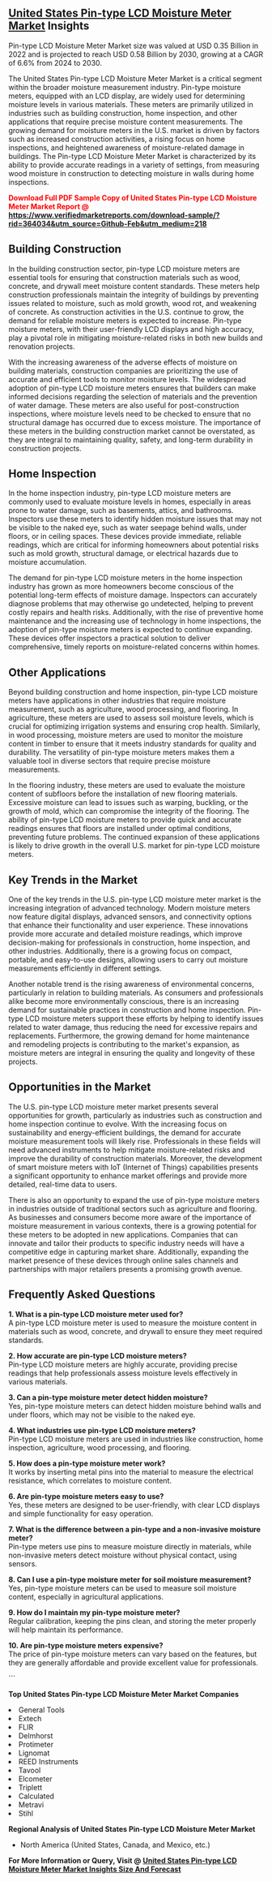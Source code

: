 <h2><a href="https://www.verifiedmarketreports.com/download-sample/?rid=364034&amp;utm_source=Github-Feb&amp;utm_medium=218" target="_blank">United States Pin-type LCD Moisture Meter Market</a> Insights</h2><p>Pin-type LCD Moisture Meter Market size was valued at USD 0.35 Billion in 2022 and is projected to reach USD 0.58 Billion by 2030, growing at a CAGR of 6.6% from 2024 to 2030.</p><p> <p>The United States Pin-type LCD Moisture Meter Market is a critical segment within the broader moisture measurement industry. Pin-type moisture meters, equipped with an LCD display, are widely used for determining moisture levels in various materials. These meters are primarily utilized in industries such as building construction, home inspection, and other applications that require precise moisture content measurements. The growing demand for moisture meters in the U.S. market is driven by factors such as increased construction activities, a rising focus on home inspections, and heightened awareness of moisture-related damage in buildings. The Pin-type LCD Moisture Meter Market is characterized by its ability to provide accurate readings in a variety of settings, from measuring wood moisture in construction to detecting moisture in walls during home inspections. <strong><p><span class=""><span style="color: #ff0000;"><strong>Download Full PDF Sample Copy of United States Pin-type LCD Moisture Meter Market Report</strong> @ </span><a href="https://www.verifiedmarketreports.com/download-sample/?rid=364034&amp;utm_source=Github-Feb&amp;utm_medium=218" target="_blank">https://www.verifiedmarketreports.com/download-sample/?rid=364034&amp;utm_source=Github-Feb&amp;utm_medium=218</a></span></p></strong></p> <h2>Building Construction</h2> <p>In the building construction sector, pin-type LCD moisture meters are essential tools for ensuring that construction materials such as wood, concrete, and drywall meet moisture content standards. These meters help construction professionals maintain the integrity of buildings by preventing issues related to moisture, such as mold growth, wood rot, and weakening of concrete. As construction activities in the U.S. continue to grow, the demand for reliable moisture meters is expected to increase. Pin-type moisture meters, with their user-friendly LCD displays and high accuracy, play a pivotal role in mitigating moisture-related risks in both new builds and renovation projects.</p> <p>With the increasing awareness of the adverse effects of moisture on building materials, construction companies are prioritizing the use of accurate and efficient tools to monitor moisture levels. The widespread adoption of pin-type LCD moisture meters ensures that builders can make informed decisions regarding the selection of materials and the prevention of water damage. These meters are also useful for post-construction inspections, where moisture levels need to be checked to ensure that no structural damage has occurred due to excess moisture. The importance of these meters in the building construction market cannot be overstated, as they are integral to maintaining quality, safety, and long-term durability in construction projects.</p> <h2>Home Inspection</h2> <p>In the home inspection industry, pin-type LCD moisture meters are commonly used to evaluate moisture levels in homes, especially in areas prone to water damage, such as basements, attics, and bathrooms. Inspectors use these meters to identify hidden moisture issues that may not be visible to the naked eye, such as water seepage behind walls, under floors, or in ceiling spaces. These devices provide immediate, reliable readings, which are critical for informing homeowners about potential risks such as mold growth, structural damage, or electrical hazards due to moisture accumulation.</p> <p>The demand for pin-type LCD moisture meters in the home inspection industry has grown as more homeowners become conscious of the potential long-term effects of moisture damage. Inspectors can accurately diagnose problems that may otherwise go undetected, helping to prevent costly repairs and health risks. Additionally, with the rise of preventive home maintenance and the increasing use of technology in home inspections, the adoption of pin-type moisture meters is expected to continue expanding. These devices offer inspectors a practical solution to deliver comprehensive, timely reports on moisture-related concerns within homes.</p> <h2>Other Applications</h2> <p>Beyond building construction and home inspection, pin-type LCD moisture meters have applications in other industries that require moisture measurement, such as agriculture, wood processing, and flooring. In agriculture, these meters are used to assess soil moisture levels, which is crucial for optimizing irrigation systems and ensuring crop health. Similarly, in wood processing, moisture meters are used to monitor the moisture content in timber to ensure that it meets industry standards for quality and durability. The versatility of pin-type moisture meters makes them a valuable tool in diverse sectors that require precise moisture measurements.</p> <p>In the flooring industry, these meters are used to evaluate the moisture content of subfloors before the installation of new flooring materials. Excessive moisture can lead to issues such as warping, buckling, or the growth of mold, which can compromise the integrity of the flooring. The ability of pin-type LCD moisture meters to provide quick and accurate readings ensures that floors are installed under optimal conditions, preventing future problems. The continued expansion of these applications is likely to drive growth in the overall U.S. market for pin-type LCD moisture meters.</p> <h2>Key Trends in the Market</h2> <p>One of the key trends in the U.S. pin-type LCD moisture meter market is the increasing integration of advanced technology. Modern moisture meters now feature digital displays, advanced sensors, and connectivity options that enhance their functionality and user experience. These innovations provide more accurate and detailed moisture readings, which improve decision-making for professionals in construction, home inspection, and other industries. Additionally, there is a growing focus on compact, portable, and easy-to-use designs, allowing users to carry out moisture measurements efficiently in different settings.</p> <p>Another notable trend is the rising awareness of environmental concerns, particularly in relation to building materials. As consumers and professionals alike become more environmentally conscious, there is an increasing demand for sustainable practices in construction and home inspection. Pin-type LCD moisture meters support these efforts by helping to identify issues related to water damage, thus reducing the need for excessive repairs and replacements. Furthermore, the growing demand for home maintenance and remodeling projects is contributing to the market's expansion, as moisture meters are integral in ensuring the quality and longevity of these projects.</p> <h2>Opportunities in the Market</h2> <p>The U.S. pin-type LCD moisture meter market presents several opportunities for growth, particularly as industries such as construction and home inspection continue to evolve. With the increasing focus on sustainability and energy-efficient buildings, the demand for accurate moisture measurement tools will likely rise. Professionals in these fields will need advanced instruments to help mitigate moisture-related risks and improve the durability of construction materials. Moreover, the development of smart moisture meters with IoT (Internet of Things) capabilities presents a significant opportunity to enhance market offerings and provide more detailed, real-time data to users.</p> <p>There is also an opportunity to expand the use of pin-type moisture meters in industries outside of traditional sectors such as agriculture and flooring. As businesses and consumers become more aware of the importance of moisture measurement in various contexts, there is a growing potential for these meters to be adopted in new applications. Companies that can innovate and tailor their products to specific industry needs will have a competitive edge in capturing market share. Additionally, expanding the market presence of these devices through online sales channels and partnerships with major retailers presents a promising growth avenue.</p> <h2>Frequently Asked Questions</h2> <p><strong>1. What is a pin-type LCD moisture meter used for?</strong><br> A pin-type LCD moisture meter is used to measure the moisture content in materials such as wood, concrete, and drywall to ensure they meet required standards.</p> <p><strong>2. How accurate are pin-type LCD moisture meters?</strong><br> Pin-type LCD moisture meters are highly accurate, providing precise readings that help professionals assess moisture levels effectively in various materials.</p> <p><strong>3. Can a pin-type moisture meter detect hidden moisture?</strong><br> Yes, pin-type moisture meters can detect hidden moisture behind walls and under floors, which may not be visible to the naked eye.</p> <p><strong>4. What industries use pin-type LCD moisture meters?</strong><br> Pin-type LCD moisture meters are used in industries like construction, home inspection, agriculture, wood processing, and flooring.</p> <p><strong>5. How does a pin-type moisture meter work?</strong><br> It works by inserting metal pins into the material to measure the electrical resistance, which correlates to moisture content.</p> <p><strong>6. Are pin-type moisture meters easy to use?</strong><br> Yes, these meters are designed to be user-friendly, with clear LCD displays and simple functionality for easy operation.</p> <p><strong>7. What is the difference between a pin-type and a non-invasive moisture meter?</strong><br> Pin-type meters use pins to measure moisture directly in materials, while non-invasive meters detect moisture without physical contact, using sensors.</p> <p><strong>8. Can I use a pin-type moisture meter for soil moisture measurement?</strong><br> Yes, pin-type moisture meters can be used to measure soil moisture content, especially in agricultural applications.</p> <p><strong>9. How do I maintain my pin-type moisture meter?</strong><br> Regular calibration, keeping the pins clean, and storing the meter properly will help maintain its performance.</p> <p><strong>10. Are pin-type moisture meters expensive?</strong><br> The price of pin-type moisture meters can vary based on the features, but they are generally affordable and provide excellent value for professionals.</p> ```</p><p><strong>Top United States Pin-type LCD Moisture Meter Market Companies</strong></p><div data-test-id=""><p><li>General Tools</li><li> Extech</li><li> FLIR</li><li> Delmhorst</li><li> Protimeter</li><li> Lignomat</li><li> REED Instruments</li><li> Tavool</li><li> Elcometer</li><li> Triplett</li><li> Calculated</li><li> Metravi</li><li> Stihl</li></p><div><strong>Regional Analysis of&nbsp;United States Pin-type LCD Moisture Meter Market</strong></div><ul><li dir="ltr"><p dir="ltr">North America&nbsp;(United States, Canada, and Mexico, etc.)</p></li></ul><p><strong>For More Information or Query, Visit @&nbsp;</strong><strong><a href="https://www.verifiedmarketreports.com/product/pin-type-lcd-moisture-meter-market/?utm_source=Github-Feb&amp;utm_medium=218" target="_blank">United States Pin-type LCD Moisture Meter Market Insights Size And Forecast</a></strong></p></div>

